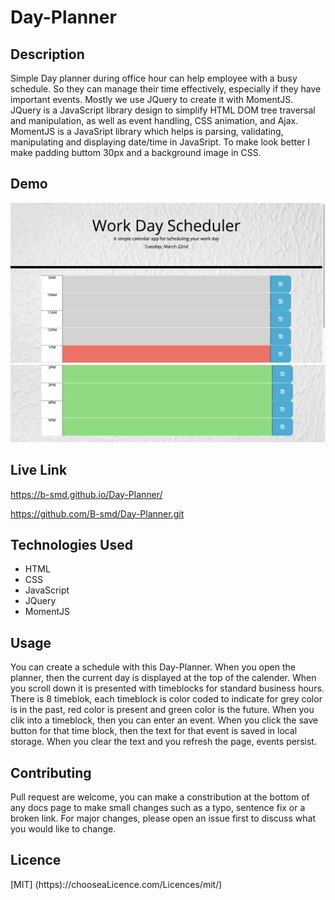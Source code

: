# Day-Planner

## Description
Simple Day planner during office hour can help employee with a busy schedule. So they can manage their time effectively, especially if they have important events. Mostly we use JQuery to create it with MomentJS. JQuery is a JavaScript library design to simplify HTML DOM tree traversal and manipulation, as well as event handling, CSS animation, and Ajax.  MomentJS is a JavaSript library which helps is parsing, validating, manipulating and displaying date/time in JavaSript. To make look better I make padding buttom 30px and a background image in CSS.

## Demo
![Day-Planner](./Assets/ScreenShot1.png)
![Day-Planner](./Assets/ScreenShot2.png)


## Live Link
https://b-smd.github.io/Day-Planner/

https://github.com/B-smd/Day-Planner.git

## Technologies Used
- HTML
- CSS
- JavaScript
- JQuery
- MomentJS

## Usage
You can create a schedule with this Day-Planner.
When you open the planner, then the current day is displayed at the top of the calender. When you scroll down it is presented with timeblocks for standard business hours. There is 8 timeblok, each timeblock is color coded to indicate for grey color is in the past, red color is present and green color is the future.
When you clik into a timeblock, then you can enter an event. When you click the save button for that time block, then the text for that event is saved in local storage. When you clear the text and you refresh the page, events persist.

## Contributing
Pull request are welcome, you can make a constribution at the bottom of any docs page to make small changes such as a typo, sentence fix or a broken link. For major changes, please open an issue first to discuss what you would like to change.

## Licence
[MIT]
(https)://chooseaLicence.com/Licences/mit/)
